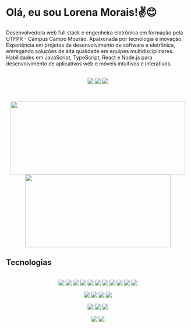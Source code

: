 
# Olá, eu sou Lorena Morais!✌️😊

Desenvolvedora web full stack e engenheira eletrônica em formação pela UTFPR - Campus Campo Mourão. Apaixonada por tecnologia e inovação. Experiência em projetos de desenvolvimento de software e eletrônica, entregando soluções de alta qualidade em equipes multidisciplinares. Habilidades em JavaScript, TypeScript, React e Node.js para desenvolvimento de aplicativos web e móveis intuitivos e interativos.

<p align="center"><br/>
    <a href="https://www.instagram.com/lorenam.morais/" align="center" alt="Instagram" ><img src="https://img.shields.io/badge/Instagram-E4405F?style=for-the-badge&logo=instagram&logoColor=white"></a>
    <a href="https://www.linkedin.com/in/lorenammorais/" align="center" alt="Linkedin" ><img src="https://img.shields.io/badge/linkedin-%230077B5.svg?style=for-the-badge&logo=linkedin&logoColor=white"></a>
    <a href="mailto:moraislorena31@gmail.com" align="center" alt="Gmail" ><img src="https://img.shields.io/badge/Gmail-D14836?style=for-the-badge&logo=gmail&logoColor=white"></a>
</p>
</br>

<p align="center">
  <img height="200px" width="480px" src="https://github-readme-stats.vercel.app/api?username=LorenaMMorais&show_icons=true&theme=dracula"/>
  <img height="200px" width="400px" src="https://github-readme-stats.vercel.app/api/top-langs/?username=LorenaMMorais&count_private=true&hide=python&langs_count=10&layout=compact&theme=tokyonight"/>    
</p>

## Tecnologias

<p align="center"><br/>
    <img src="https://img.shields.io/badge/HTML5-E34F26?style=for-the-badge&logo=html5&logoColor=white">
    <img src="https://img.shields.io/badge/CSS3-1572B6?style=for-the-badge&logo=css3&logoColor=white">
    <img src="https://img.shields.io/badge/JavaScript-F7DF1E?style=for-the-badge&logo=javascript&logoColor=black">
    <img src="https://img.shields.io/badge/TypeScript-007ACC?style=for-the-badge&logo=typescript&logoColor=white"/>
    <img src="https://img.shields.io/badge/React-20232A?style=for-the-badge&logo=react&logoColor=61DAFB">
    <img src="https://img.shields.io/badge/Node.js-43853D?style=for-the-badge&logo=node.js&logoColor=white">
    <img src="https://img.shields.io/badge/Express.js-404D59?style=for-the-badge"/>
    <img src="https://img.shields.io/badge/Python-14354C?style=for-the-badge&logo=python&logoColor=white"/>
    <img src="https://img.shields.io/badge/c++-%2300599C.svg?style=for-the-badge&logo=c%2B%2B&logoColor=white"/>
    <img src="https://img.shields.io/badge/c-%2300599C.svg?style=for-the-badge&logo=c&logoColor=white"/>
    <img src="https://img.shields.io/badge/Matplotlib-%23ffffff.svg?style=for-the-badge&logo=Matplotlib&logoColor=black"/>
</p>
<p align="center">
   <img src="https://img.shields.io/badge/MongoDB-4EA94B?style=for-the-badge&logo=mongodb&logoColor=white"/>
   <img src="https://img.shields.io/badge/PostgreSQL-316192?style=for-the-badge&logo=postgresql&logoColor=white"/>
   <img src="https://img.shields.io/badge/Prisma-3982CE?style=for-the-badge&logo=Prisma&logoColor=white"/>
   <img src="https://img.shields.io/badge/redis-%23DD0031.svg?&style=for-the-badge&logo=redis&logoColor=white"/>
</p>
<p align="center">
   <img src="https://img.shields.io/badge/GIT-E44C30?style=for-the-badge&logo=git&logoColor=white"/>
   <img src="https://img.shields.io/badge/Vercel-000000?style=for-the-badge&logo=vercel&logoColor=white"/>
   <img src="https://img.shields.io/badge/Heroku-430098?style=for-the-badge&logo=heroku&logoColor=white"/>
</p>
<p align="center">
   <img src="https://img.shields.io/badge/Jest-323330?style=for-the-badge&logo=Jest&logoColor=white"/>
   <img src="https://img.shields.io/badge/Amazon_AWS-232F3E?style=for-the-badge&logo=amazon-aws&logoColor=white"/>
</p>
